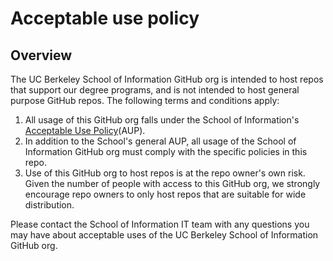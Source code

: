 # Acceptable use policy

## Overview

The UC Berkeley School of Information GitHub org is intended to host repos that support our degree programs, and is not intended to host general purpose GitHub repos.  The following terms and conditions apply:

1. All usage of this GitHub org falls under the School of Information's [Acceptable Use Policy](https://www.ischool.berkeley.edu/aup)(AUP).
2. In addition to the School's general AUP, all usage of the School of Information GitHub org must comply with the specific policies in this repo.
3. Use of this GitHub org to host repos is at the repo owner's own risk.  Given the number of people with access to this GitHub org, we strongly encourage repo owners to only host repos that are suitable for wide distribution.

Please contact the School of Information IT team with any questions you may have about acceptable uses of the UC Berkeley School of Information GitHub org.

